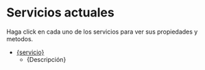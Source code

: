 Servicios actuales
=============

Haga click en cada uno de los servicios para ver sus propiedades y metodos.

* [{servicio}](./{doc}.md)
    * {Descripción}
